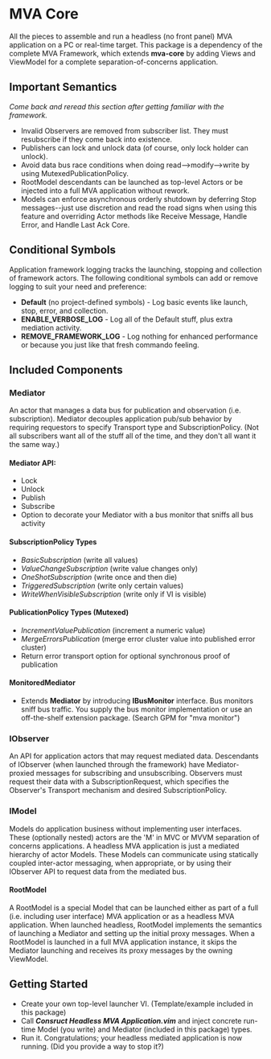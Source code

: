 # MVA Core

All the pieces to assemble and run a headless (no front panel) MVA application on a PC or real-time target. This package is a dependency of the complete MVA Framework, which extends **mva-core** by adding Views and ViewModel for a complete separation-of-concerns application.

## Important Semantics

*Come back and reread this section after getting familiar with the framework.*

- Invalid Observers are removed from subscriber list. They must resubscribe if they come back into existence.
- Publishers can lock and unlock data (of course, only lock holder can unlock).
- Avoid data bus race conditions when doing read-->modify-->write by using MutexedPublicationPolicy.
- RootModel descendants can be launched as top-level Actors or be injected into a full MVA application without rework.
- Models can enforce asynchronous orderly shutdown by deferring Stop messages--just use discretion and read the road signs when using this feature and overriding Actor methods like Receive Message, Handle Error, and Handle Last Ack Core.

## Conditional Symbols

Application framework logging tracks the launching, stopping and collection of framework actors. The following conditional symbols can add or remove logging to suit your need and preference:

- **Default** (no project-defined symbols) - Log basic events like launch, stop, error, and collection.
- **ENABLE_VERBOSE_LOG** - Log all of the Default stuff, plus extra mediation activity.
- **REMOVE_FRAMEWORK_LOG** - Log nothing for enhanced performance or because you just like that fresh commando feeling.

## Included Components

### Mediator
An actor that manages a data bus for publication and observation (i.e. subscription). Mediator decouples application pub/sub behavior by requiring requestors to specify Transport type and SubscriptionPolicy. (Not all subscribers want all of the stuff all of the time, and they don't all want it the same way.)

#### Mediator API:

* Lock
* Unlock
* Publish
* Subscribe
* Option to decorate your Mediator with a bus monitor that sniffs all bus activity

#### SubscriptionPolicy Types

- *BasicSubscription* (write all values)
- *ValueChangeSubscription* (write value changes only)
- *OneShotSubscription* (write once and then die)
- *TriggeredSubscription* (write only certain values)
- *WriteWhenVisibleSubscription* (write only if VI is visible)

#### PublicationPolicy Types (Mutexed)

- *IncrementValuePublication* (increment a numeric value)
- *MergeErrorsPublication* (merge error cluster value into published error cluster)
- Return error transport option for optional synchronous proof of publication

#### MonitoredMediator

- Extends **Mediator** by introducing **IBusMonitor** interface. Bus monitors sniff bus traffic. You supply the bus monitor implementation or use an off-the-shelf extension package. (Search GPM for "mva monitor")

### IObserver

An API for application actors that may request mediated data. Descendants of IObserver (when launched through the framework) have Mediator-proxied messages for subscribing and unsubscribing. Observers must request their data with a SubscriptionRequest, which specifies the Observer's Transport mechanism and desired SubscriptionPolicy.

### IModel

Models do application business without implementing user interfaces. These (optionally nested) actors are the 'M' in MVC or MVVM separation of concerns applications. A headless MVA application is just a mediated hierarchy of actor Models. These Models can communicate using statically coupled inter-actor messaging, when appropriate, or by using their IObserver API to request data from the mediated bus.

#### RootModel

A RootModel is a special Model that can be launched either as part of a full (i.e. including user interface) MVA application or as a headless MVA application. When launched headless, RootModel implements the semantics of launching a Mediator and setting up the initial proxy messages. When a RootModel is launched in a full MVA application instance, it skips the Mediator launching and receives its proxy messages by the owning ViewModel.

## Getting Started

- Create your own top-level launcher VI. (Template/example included in this package)
- Call ***Consruct Headless MVA Application.vim*** and inject concrete run-time Model (you write) and Mediator (included in this package) types.
- Run it. Congratulations; your headless mediated application is now running. (Did you provide a way to stop it?)

